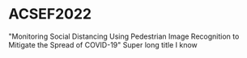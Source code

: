 # ACSEF2022
"Monitoring Social Distancing Using Pedestrian Image Recognition to Mitigate the Spread of COVID-19"
Super long title I know
